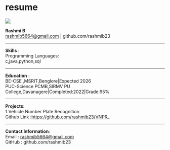 # resume

<img src="https://t4.ftcdn.net/jpg/10/15/63/49/360_F_1015634941_gDzvrEgEyUQQ9cN1Z6XZ6r5GMgBwCrls.jpg">

**Rashmi B**
<br>
rashmib5664@gmail.com | github.com/rashmib23
___
**Skills** :<br>
Programming Languages:<br>
c,java,python,sql
___
**Education** :<br>
BE-CSE ,MSRIT,Benglore|Expected 2026 <br>
PUC-Science PCMB,SIRMV PU College,Davanagere|Completed:2022|Grade:95%
___
**Projects**:<br>
1.Vehicle Number Plate Recognition<br>
Github Link :https://github.com/rashmib23/VNPR_
___
**Contact Information**:<br>
Email  : rashmib5664@gmail.com<br>
GitHub : github.com/rashmib23
